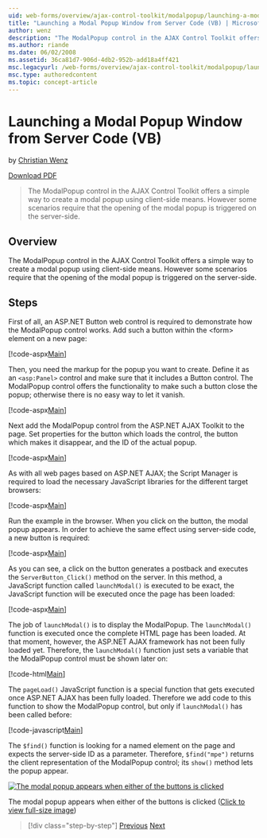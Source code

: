 ```yaml
---
uid: web-forms/overview/ajax-control-toolkit/modalpopup/launching-a-modal-popup-window-from-server-code-vb
title: "Launching a Modal Popup Window from Server Code (VB) | Microsoft Docs"
author: wenz
description: "The ModalPopup control in the AJAX Control Toolkit offers a simple way to create a modal popup using client-side means. However some scenarios require that t... (VB)"
ms.author: riande
ms.date: 06/02/2008
ms.assetid: 36ca81d7-906d-4db2-952b-add18a4ff421
msc.legacyurl: /web-forms/overview/ajax-control-toolkit/modalpopup/launching-a-modal-popup-window-from-server-code-vb
msc.type: authoredcontent
ms.topic: concept-article
---
```

# Launching a Modal Popup Window from Server Code (VB)

by [Christian Wenz](https://github.com/wenz)

[Download PDF](https://download.microsoft.com/download/b/6/a/b6ae89ee-df69-4c87-9bfb-ad1eb2b23373/modalpopup1VB.pdf)

> The ModalPopup control in the AJAX Control Toolkit offers a simple way to create a modal popup using client-side means. However some scenarios require that the opening of the modal popup is triggered on the server-side.

## Overview

The ModalPopup control in the AJAX Control Toolkit offers a simple way to create a modal popup using client-side means. However some scenarios require that the opening of the modal popup is triggered on the server-side.

## Steps

First of all, an ASP.NET Button web control is required to demonstrate how the ModalPopup control works. Add such a button within the &lt;form&gt; element on a new page:

[!code-aspx[Main](launching-a-modal-popup-window-from-server-code-vb/samples/sample1.aspx)]

Then, you need the markup for the popup you want to create. Define it as an `<asp:Panel>` control and make sure that it includes a Button control. The ModalPopup control offers the functionality to make such a button close the popup; otherwise there is no easy way to let it vanish.

[!code-aspx[Main](launching-a-modal-popup-window-from-server-code-vb/samples/sample2.aspx)]

Next add the ModalPopup control from the ASP.NET AJAX Toolkit to the page. Set properties for the button which loads the control, the button which makes it disappear, and the ID of the actual popup.

[!code-aspx[Main](launching-a-modal-popup-window-from-server-code-vb/samples/sample3.aspx)]

As with all web pages based on ASP.NET AJAX; the Script Manager is required to load the necessary JavaScript libraries for the different target browsers:

[!code-aspx[Main](launching-a-modal-popup-window-from-server-code-vb/samples/sample4.aspx)]

Run the example in the browser. When you click on the button, the modal popup appears. In order to achieve the same effect using server-side code, a new button is required:

[!code-aspx[Main](launching-a-modal-popup-window-from-server-code-vb/samples/sample5.aspx)]

As you can see, a click on the button generates a postback and executes the `ServerButton_Click()` method on the server. In this method, a JavaScript function called `launchModal()` is executed to be exact, the JavaScript function will be executed once the page has been loaded:

[!code-aspx[Main](launching-a-modal-popup-window-from-server-code-vb/samples/sample6.aspx)]

The job of `launchModal()` is to display the ModalPopup. The `launchModal()` function is executed once the complete HTML page has been loaded. At that moment, however, the ASP.NET AJAX framework has not been fully loaded yet. Therefore, the `launchModal()` function just sets a variable that the ModalPopup control must be shown later on:

[!code-html[Main](launching-a-modal-popup-window-from-server-code-vb/samples/sample7.html)]

The `pageLoad()` JavaScript function is a special function that gets executed once ASP.NET AJAX has been fully loaded. Therefore we add code to this function to show the ModalPopup control, but only if `launchModal()` has been called before:

[!code-javascript[Main](launching-a-modal-popup-window-from-server-code-vb/samples/sample8.js)]

The `$find()` function is looking for a named element on the page and expects the server-side ID as a parameter. Therefore, `$find("mpe")` returns the client representation of the ModalPopup control; its `show()` method lets the popup appear.

[![The modal popup appears when either of the buttons is clicked](launching-a-modal-popup-window-from-server-code-vb/_static/image2.png)](launching-a-modal-popup-window-from-server-code-vb/_static/image1.png)

The modal popup appears when either of the buttons is clicked ([Click to view full-size image](launching-a-modal-popup-window-from-server-code-vb/_static/image3.png))

> [!div class="step-by-step"]
> [Previous](positioning-a-modalpopup-cs.md)
> [Next](using-modalpopup-with-a-repeater-control-vb.md)
